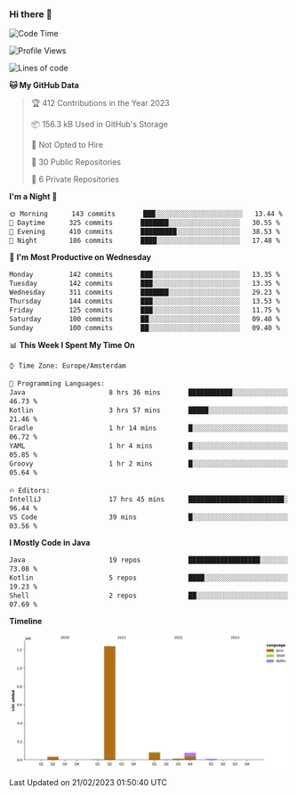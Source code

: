 ### Hi there 👋


<!--START_SECTION:waka-->
![Code Time](http://img.shields.io/badge/Code%20Time-3%2C025%20hrs%2051%20mins-blue)

![Profile Views](http://img.shields.io/badge/Profile%20Views-1-blue)

![Lines of code](https://img.shields.io/badge/From%20Hello%20World%20I%27ve%20Written-1%20Million%20lines%20of%20code-blue)

**🐱 My GitHub Data** 

> 🏆 412 Contributions in the Year 2023
 > 
> 📦 156.3 kB Used in GitHub's Storage 
 > 
> 🚫 Not Opted to Hire
 > 
> 📜 30 Public Repositories 
 > 
> 🔑 6 Private Repositories  
 > 
**I'm a Night 🦉** 

```text
🌞 Morning      143 commits       ███░░░░░░░░░░░░░░░░░░░░░░   13.44 % 
🌆 Daytime      325 commits       ███████░░░░░░░░░░░░░░░░░░   30.55 % 
🌃 Evening      410 commits       █████████░░░░░░░░░░░░░░░░   38.53 % 
🌙 Night        186 commits       ████░░░░░░░░░░░░░░░░░░░░░   17.48 % 

```
📅 **I'm Most Productive on Wednesday** 

```text
Monday         142 commits       ███░░░░░░░░░░░░░░░░░░░░░░   13.35 % 
Tuesday        142 commits       ███░░░░░░░░░░░░░░░░░░░░░░   13.35 % 
Wednesday      311 commits       ███████░░░░░░░░░░░░░░░░░░   29.23 % 
Thursday       144 commits       ███░░░░░░░░░░░░░░░░░░░░░░   13.53 % 
Friday         125 commits       ███░░░░░░░░░░░░░░░░░░░░░░   11.75 % 
Saturday       100 commits       ██░░░░░░░░░░░░░░░░░░░░░░░   09.40 % 
Sunday         100 commits       ██░░░░░░░░░░░░░░░░░░░░░░░   09.40 % 

```


📊 **This Week I Spent My Time On** 

```text
⌚︎ Time Zone: Europe/Amsterdam

💬 Programming Languages: 
Java                     8 hrs 36 mins       ███████████░░░░░░░░░░░░░░   46.73 % 
Kotlin                   3 hrs 57 mins       █████░░░░░░░░░░░░░░░░░░░░   21.46 % 
Gradle                   1 hr 14 mins        █░░░░░░░░░░░░░░░░░░░░░░░░   06.72 % 
YAML                     1 hr 4 mins         █░░░░░░░░░░░░░░░░░░░░░░░░   05.85 % 
Groovy                   1 hr 2 mins         █░░░░░░░░░░░░░░░░░░░░░░░░   05.64 % 

🔥 Editors: 
IntelliJ                 17 hrs 45 mins      ████████████████████████░   96.44 % 
VS Code                  39 mins             █░░░░░░░░░░░░░░░░░░░░░░░░   03.56 % 

```

**I Mostly Code in Java** 

```text
Java                     19 repos            ██████████████████░░░░░░░   73.08 % 
Kotlin                   5 repos             ████░░░░░░░░░░░░░░░░░░░░░   19.23 % 
Shell                    2 repos             ██░░░░░░░░░░░░░░░░░░░░░░░   07.69 % 

```


**Timeline**

![Chart not found](https://raw.githubusercontent.com/powercasgamer/powercasgamer/master/charts/bar_graph.png) 


 Last Updated on 21/02/2023 01:50:40 UTC
<!--END_SECTION:waka-->
